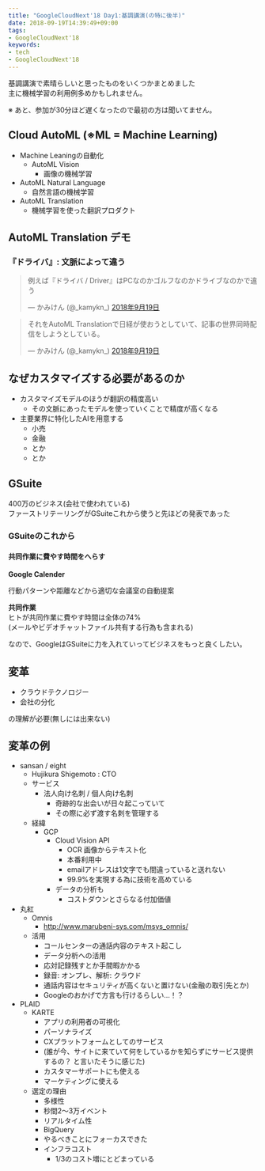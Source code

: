 ```yaml
---
title: "GoogleCloudNext'18 Day1:基調講演(の特に後半)"
date: 2018-09-19T14:39:49+09:00
tags:
- GoogleCloudNext'18
keywords:
- tech
- GoogleCloudNext'18
---
```


基調講演で素晴らしいと思ったものをいくつかまとめました  
主に機械学習の利用例多めかもしれません。


<!--more-->

※ あと、参加が30分ほど遅くなったので最初の方は聞いてません。

## Cloud AutoML (※ML = Machine Learning)
- Machine Leaningの自動化
  - AutoML Vision
    - 画像の機械学習
- AutoML Natural Language
  - 自然言語の機械学習
- AutoML Translation
  - 機械学習を使った翻訳プロダクト

## AutoML Translation デモ
### 『ドライバ』: 文脈によって違う
 <blockquote class="twitter-tweet" data-lang="ja"><p lang="ja" dir="ltr">例えば『ドライバ / Driver』はPCなのかゴルフなのかドライブなのかで違う</p>&mdash; かみけん (@_kamykn_) <a href="https://twitter.com/_kamykn_/status/1042232477920555009?ref_src=twsrc%5Etfw">2018年9月19日</a></blockquote>
<script async src="https://platform.twitter.com/widgets.js" charset="utf-8"></script>

<blockquote class="twitter-tweet" data-lang="ja"><p lang="ja" dir="ltr">それをAutoML Translationで日経が使おうとしていて、記事の世界同時配信をしようとしている。</p>&mdash; かみけん (@_kamykn_) <a href="https://twitter.com/_kamykn_/status/1042233150724685824?ref_src=twsrc%5Etfw">2018年9月19日</a></blockquote>
<script async src="https://platform.twitter.com/widgets.js" charset="utf-8"></script>

## なぜカスタマイズする必要があるのか
- カスタマイズモデルのほうが翻訳の精度高い
  - その文脈にあったモデルを使っていくことで精度が高くなる
- 主要業界に特化したAIを用意する
  - 小売
  - 金融
  - とか
  - とか

## GSuite

400万のビジネス(会社で使われている)  
ファーストリテーリングがGSuiteこれから使うと先ほどの発表であった  

### GSuiteのこれから
#### 共同作業に費やす時間をへらす
**Google Calender**  

行動パターンや距離などから適切な会議室の自動提案  

**共同作業**  
ヒトが共同作業に費やす時間は全体の74%  
(メールやビデオチャットファイル共有する行為も含まれる)  

なので、GoogleはGSuiteに力を入れていってビジネスをもっと良くしたい。  

## 変革
- クラウドテクノロジー
- 会社の分化

の理解が必要(無しには出来ない)

## 変革の例
- sansan / eight
    - Hujikura Shigemoto : CTO
    - サービス
   	    - 法人向け名刺 / 個人向け名刺
            - 奇跡的な出会いが日々起こっていて
            - その際に必ず渡す名刺を管理する
   - 経緯
   	    - GCP
            - Cloud Vision API
                - OCR 画像からテキスト化
                - 本番利用中
                - emailアドレスは1文字でも間違っていると送れない
                - 99.9%を実現する為に技術を高めている
           - データの分析も
                - コストダウンとさらなる付加価値
- 丸紅
    - Omnis
        - http://www.marubeni-sys.com/msys_omnis/
    - 活用
        - コールセンターの通話内容のテキスト起こし
        - データ分析への活用
        - 応対記録残すとか手間暇かかる
        - 録音: オンプレ、解析: クラウド
        - 通話内容はセキュリティが高くないと置けない(金融の取引先とか)
        - Googleのおかげで方言も行けるらしい…！？
- PLAID
    - KARTE
        - アプリの利用者の可視化
        - パーソナライズ
        - CXプラットフォームとしてのサービス
        - (誰が今、サイトに来ていて何をしているかを知らずにサービス提供するの？ と言いたそうに感じた)
        - カスタマーサポートにも使える
        - マーケティングに使える
    - 選定の理由
        - 多様性
        - 秒間2〜3万イベント
        - リアルタイム性
        - BigQuery
        - やるべきことにフォーカスできた
        - インフラコスト
            - 1/3のコスト増にとどまっている

